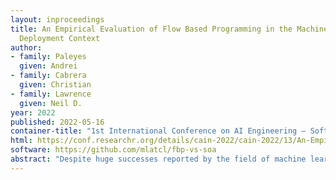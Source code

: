 ```yaml
---
layout: inproceedings
title: An Empirical Evaluation of Flow Based Programming in the Machine Learning
  Deployment Context
author: 
- family: Paleyes
  given: Andrei
- family: Cabrera
  given: Christian
- family: Lawrence
  given: Neil D.
year: 2022
published: 2022-05-16
container-title: "1st International Conference on AI Engineering – Software Engineering for AI"
html: https://conf.researchr.org/details/cain-2022/cain-2022/13/An-Empirical-Evaluation-of-Flow-Based-Programming-in-the-Machine-Learning-Deployment-
software: https://github.com/mlatcl/fbp-vs-soa
abstract: "Despite huge successes reported by the field of machine learning, such as speech assistants or self-driving cars, businesses still observe very high failure rate when it comes to deployment of ML in production. We argue that part of the reason is infrastructure that was not designed for activities around data collection and analysis. We propose to consider flow-based programming with data streams as an alternative to commonly used service-oriented architectures for building software applications. To compare flow-based programming with the widespread service-oriented approach, we develop a data processing application, and formulate two subsequent ML-related tasks that constitute a complete cycle of ML deployment while allowing us to assess characteristics of each programming paradigm in the ML context. Employing both code metrics and empirical observations, we show that when it comes to ML deployment each paradigm has certain advantages and drawbacks. Our main conclusion is that while FBP shows great potential for providing infrastructural benefits for deployment of machine learning, it requires a lot of boilerplate code to define and manipulate the dataflow graph. We believe that with better developer tools in place this problem can be alleviated, establishing FBP as a strong alternative to currently prevalent SOA-driven software design approach. Additionally, we provide an insight into the trend of prioritising model development over data quality management."
---
```

